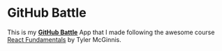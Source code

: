 # GitHub Battle

This is my **[GitHub Battle](https://milky-help.surge.sh)** App that I made following the awesome course [React Fundamentals](https://reacttraining.com/online/react-fundamentals) by Tyler McGinnis.
